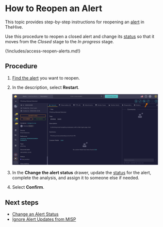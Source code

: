 # How to Reopen an Alert

This topic provides step-by-step instructions for reopening an [alert](about-alerts.md) in TheHive.

Use this procedure to reopen a closed alert and change its [status](../../../administration/status/about-statuses.md) so that it moves from the *Closed* stage to the *In progress* stage.

{!includes/access-reopen-alerts.md!}

<h2>Procedure</h2>

1. [Find the alert](./search-for-alerts/find-an-alert.md) you want to reopen.

2. In the description, select **Restart**.

    ![Reopen an alert](../../../images/user-guides/analyst-corner/alerts/reopen-an-alert.png)

3. In the **Change the alert status** drawer, update the [status](change-status-alert.md) for the alert, complete the analysis, and assign it to someone else if needed.

4. Select **Confirm**.

<h2>Next steps</h2>

* [Change an Alert Status](change-status-alert.md)
* [Ignore Alert Updates from MISP](ignore-alert-updates-misp.md)